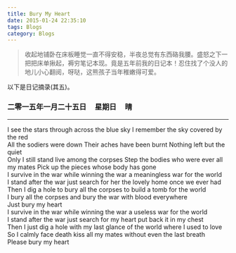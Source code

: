 ```yaml
---
title: Bury My Heart
date: 2015-01-24 22:35:10
tags: Blogs
category: Blogs
---
```

> 收起地铺卧在床板睡觉一直不得安稳，半夜总觉有东西硌我腰。盛怒之下一把把床单揪起，褥穷笔记本现。竟是五年前我的日记本！忍住找了个没人的地儿小心翻阅，呀哒，这熊孩子当年稚嫩得可爱。

以下是日记摘录(其五)。<br>
### 二零一五年一月二十五日 &nbsp;&nbsp;&nbsp;&nbsp;星期日 &nbsp;&nbsp;&nbsp;&nbsp;晴
- - - 
I see the stars through across the blue sky
I remember the sky covered by the red<br>
All the sodiers were down
Their aches have been burnt
Nothing left but the quiet<br>
Only I still stand live among the corpses
Step the bodies who were ever all my mates
Pick up the pieces whose body has gone<br>
I survive in the war while winning the war
a meaningless war for the world<br>
I stand after the war just search for her
the lovely home once we ever had<br>
Then I dig a hole to bury all the corpses
to build a tomb for the world<br>
I bury all the corpses and bury the war with blood everywhere<br>
Just bury my heart<br>
I survive in the war while winning the war
a useless war for the world<br>
I stand after the war just search for my heart
put back it in my chest<br>
Then I just dig a hole with my last glance of the world 
where I used to love<br>
So I calmly face death kiss all my mates
without even the last breath<br>
Please bury my heart<br>